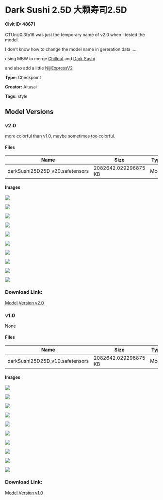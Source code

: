 # Dark Sushi 2.5D 大颗寿司2.5D

#### Civit ID: 48671

<p>CTUniji0.3fp16  was  just the temporary name of v2.0 when I tested the model.</p><p>I don't know how to change the model name in gereration data ....</p><p></p><p></p><p></p><p>using MBW to merge <a target="_blank" rel="ugc" href="https://civitai.com/models/6424/chilloutmix">Chillout</a> and <a target="_blank" rel="ugc" href="https://civitai.com/models/24779/dark-sushi-mix-mix">Dark Sushi</a></p><p>and also add a little <a target="_blank" rel="ugc" href="https://civitai.com/models/47909/nijiexpressv2">NijiExpressV2</a></p><p></p>

**Type:** Checkpoint

**Creator:** Aitasai

**Tags:** style

## Model Versions

### v2.0

<p>more colorful than v1.0, maybe sometimes too colorful.</p>

#### Files

| Name | Size | Type | Format | Download Url | AutoV1 | AutoV2 | SHA256 | CRC32 | BLAKE3 |
| --- | --- | --- | --- | --- | --- | --- | --- | --- | --- |
| darkSushi25D25D_v20.safetensors | 2082642.029296875 KB | Model | SafeTensor | https://civitai.com/api/download/models/56009 | CBF16FE2 | 2D0010ACA5 | 2D0010ACA52543F20F37730B9F7EF9D048DE26DC103DE23AFCD0D7CB669E37A5 | 91486871 | BE80050BACB4088B8FD7E0CF2D9BC8CB6FF37D18CBADAD65CCB12ADE2D981258 |

#### Images

<p><img src="https://image.civitai.com/xG1nkqKTMzGDvpLrqFT7WA/611414b9-a058-42b8-bed4-a4bcc22dd100/width=450/606992.jpeg" /></p>

<p><img src="https://image.civitai.com/xG1nkqKTMzGDvpLrqFT7WA/aeb68137-24d3-492b-5917-2f1b735f7700/width=450/606995.jpeg" /></p>

<p><img src="https://image.civitai.com/xG1nkqKTMzGDvpLrqFT7WA/86ac2bcc-fbe9-451b-8765-8bf33cbf8a00/width=450/606988.jpeg" /></p>

<p><img src="https://image.civitai.com/xG1nkqKTMzGDvpLrqFT7WA/0a791237-969b-4fe2-01a3-2d4ff7132f00/width=450/606986.jpeg" /></p>

<p><img src="https://image.civitai.com/xG1nkqKTMzGDvpLrqFT7WA/dc89df29-1e99-4c96-0a42-cf8110b63300/width=450/606996.jpeg" /></p>

<p><img src="https://image.civitai.com/xG1nkqKTMzGDvpLrqFT7WA/fa66f998-c9e5-4b67-f910-2ac0e46a6000/width=450/606985.jpeg" /></p>

<p><img src="https://image.civitai.com/xG1nkqKTMzGDvpLrqFT7WA/53c4c54f-a9fe-4934-7f5c-21bcee765d00/width=450/606993.jpeg" /></p>

<p><img src="https://image.civitai.com/xG1nkqKTMzGDvpLrqFT7WA/3102fe27-2303-4a49-925d-8e8fadacec00/width=450/606987.jpeg" /></p>

<p><img src="https://image.civitai.com/xG1nkqKTMzGDvpLrqFT7WA/82602c91-6f4d-499f-5b94-55c0ca6e6900/width=450/606991.jpeg" /></p>

<p><img src="https://image.civitai.com/xG1nkqKTMzGDvpLrqFT7WA/07218c56-b51f-40ef-4b5d-653602c46a00/width=450/606997.jpeg" /></p>

### Download Link:

[Model Version v2.0](https://civitai.com/api/download/models/56009)

### v1.0

None

#### Files

| Name | Size | Type | Format | Download Url | AutoV1 | AutoV2 | SHA256 | CRC32 | BLAKE3 |
| --- | --- | --- | --- | --- | --- | --- | --- | --- | --- |
| darkSushi25D25D_v10.safetensors | 2082642.029296875 KB | Model | SafeTensor | https://civitai.com/api/download/models/53252 | 223B4FCD | 620138FEE8 | 620138FEE881304196DC3E7B2111713819A7FDE6D119F147A1A38C504555308A | 58554B65 | 5C0FB7272F96C888BE717A35B7A21E12848EBDF3DEE5D3784AB22453850FF7B4 |

#### Images

<p><img src="https://image.civitai.com/xG1nkqKTMzGDvpLrqFT7WA/e94c2b99-b8df-4cdc-8a25-20b5b3cfce00/width=450/575865.jpeg" /></p>

<p><img src="https://image.civitai.com/xG1nkqKTMzGDvpLrqFT7WA/fb58f9fa-d9f9-46fc-b424-0600ceabcd00/width=450/575869.jpeg" /></p>

<p><img src="https://image.civitai.com/xG1nkqKTMzGDvpLrqFT7WA/8fd566f4-f506-4aab-f201-8a774452e200/width=450/575872.jpeg" /></p>

<p><img src="https://image.civitai.com/xG1nkqKTMzGDvpLrqFT7WA/f8b9b1f4-06df-4175-6da8-67387aa28800/width=450/575871.jpeg" /></p>

<p><img src="https://image.civitai.com/xG1nkqKTMzGDvpLrqFT7WA/c144cb60-bfa3-4054-b024-54def0df7400/width=450/575862.jpeg" /></p>

<p><img src="https://image.civitai.com/xG1nkqKTMzGDvpLrqFT7WA/b9ad43e3-35f9-430c-e85b-bc6f07fd0500/width=450/575868.jpeg" /></p>

<p><img src="https://image.civitai.com/xG1nkqKTMzGDvpLrqFT7WA/6a26a653-a2bc-4fc3-2d78-7a2ec181b900/width=450/575870.jpeg" /></p>

<p><img src="https://image.civitai.com/xG1nkqKTMzGDvpLrqFT7WA/d7b78a40-62a4-461b-5137-448bb4af1f00/width=450/575867.jpeg" /></p>

<p><img src="https://image.civitai.com/xG1nkqKTMzGDvpLrqFT7WA/9e7b12d1-0de1-4bc4-061d-c4d6f222d500/width=450/575866.jpeg" /></p>

<p><img src="https://image.civitai.com/xG1nkqKTMzGDvpLrqFT7WA/2c03a7e3-e887-4d9c-040f-9ef3876fc600/width=450/575863.jpeg" /></p>

### Download Link:

[Model Version v1.0](https://civitai.com/api/download/models/53252)

